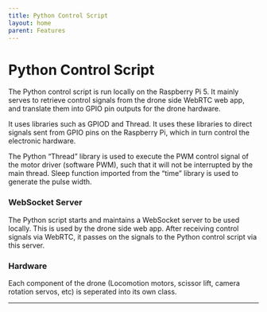 ```yaml
---
title: Python Control Script
layout: home
parent: Features
---
```

# Python Control Script

The Python control script is run locally on the Raspberry Pi 5. It mainly serves to retrieve control signals from the drone side WebRTC web app, and translate them into GPIO pin outputs for the drone hardware.  

It uses libraries such as GPIOD and Thread. It uses these libraries to direct signals sent from GPIO pins on the Raspberry Pi, which in turn control the electronic hardware.  

The Python “Thread” library is used to execute the PWM control signal of the motor driver (software PWM), such that it will not be interrupted by the main thread. Sleep function imported from the “time” library is used to generate the pulse width.   


### WebSocket Server

The Python script starts and maintains a WebSocket server to be used locally. This is used by the drone side web app. After receiving control signals via WebRTC, it passes on the signals to the Python control script via this server.

### Hardware

Each component of the drone (Locomotion motors, scissor lift, camera rotation servos, etc) is seperated into its own class.  

----

[Just the Docs]: https://just-the-docs.github.io/just-the-docs/
[GitHub Pages]: https://docs.github.com/en/pages
[README]: https://github.com/just-the-docs/just-the-docs-template/blob/main/README.md
[Jekyll]: https://jekyllrb.com
[GitHub Pages / Actions workflow]: https://github.blog/changelog/2022-07-27-github-pages-custom-github-actions-workflows-beta/
[use this template]: https://github.com/just-the-docs/just-the-docs-template/generate
